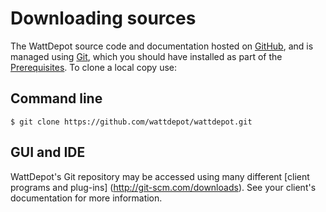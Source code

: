 # Downloading sources

The WattDepot source code and documentation hosted on [GitHub](https://github.com/), and is managed using [Git](http://git-scm.com/), which you should have installed as part of the [Prerequisites](/wattdepot/installationguide/prerequisites). To clone a local copy use:

## Command line

    $ git clone https://github.com/wattdepot/wattdepot.git
    
## GUI and IDE 

WattDepot's Git repository may be accessed using many different [client programs and plug-ins]
(http://git-scm.com/downloads). See your client's documentation for more information.